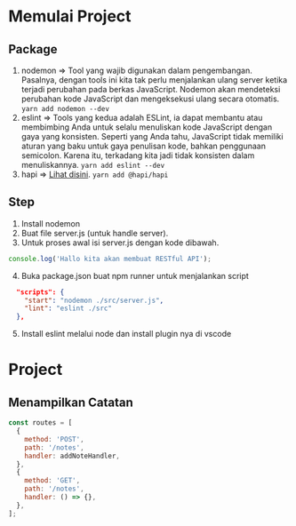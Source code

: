 # Memulai Project

## Package

1. nodemon => Tool yang wajib digunakan dalam pengembangan. Pasalnya, dengan tools ini kita tak perlu menjalankan ulang server ketika terjadi perubahan pada berkas JavaScript. Nodemon akan mendeteksi perubahan kode JavaScript dan mengeksekusi ulang secara otomatis. `yarn add nodemon --dev`
2. eslint => Tools yang kedua adalah ESLint, ia dapat membantu atau membimbing Anda untuk selalu menuliskan kode JavaScript dengan gaya yang konsisten. Seperti yang Anda tahu, JavaScript tidak memiliki aturan yang baku untuk gaya penulisan kode, bahkan penggunaan semicolon. Karena itu, terkadang kita jadi tidak konsisten dalam menuliskannya. `yarn add eslint --dev`
3. hapi => [Lihat disini](005%20-%20Hapi%20Framework.md). `yarn add @hapi/hapi`


## Step

1. Install nodemon
2. Buat file server.js (untuk handle server). 
3. Untuk proses awal isi server.js dengan kode dibawah.

  ```js
  console.log('Hallo kita akan membuat RESTful API');
  ```

4. Buka package.json buat npm runner untuk menjalankan script

  ```json
    "scripts": {
      "start": "nodemon ./src/server.js",
      "lint": "eslint ./src"
    }, 
  ```

5. Install eslint melalui node dan install plugin nya di vscode

# Project

## Menampilkan Catatan

```js
const routes = [
  {
    method: 'POST',
    path: '/notes',
    handler: addNoteHandler,
  },
  {
    method: 'GET',
    path: '/notes',
    handler: () => {},
  },
];
```
